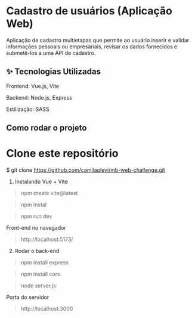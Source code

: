 # Cadastro de usuários (Aplicação Web)
Aplicação de cadastro multietapas que permite ao usuário inserir e validar informações pessoais ou empresariais, revisar os dados fornecidos e submetê-los a uma API de cadastro.

## ✨ Tecnologias Utilizadas
Frontend: Vue.js, Vite

Backend: Node.js, Express

Estilização: SASS

## Como rodar o projeto

# Clone este repositório

$ git clone https://github.com/camilaplevi/mb-web-challenge.git

1. Instalando Vue + Vite
> npm create vite@latest

> npm instal

> npm run dev

Front-end no navegador

> http://localhost:5173/

2. Rodar o back-end

> npm install express

> npm install cors

> node server.js

Porta do servidor

> http://localhost:3000
